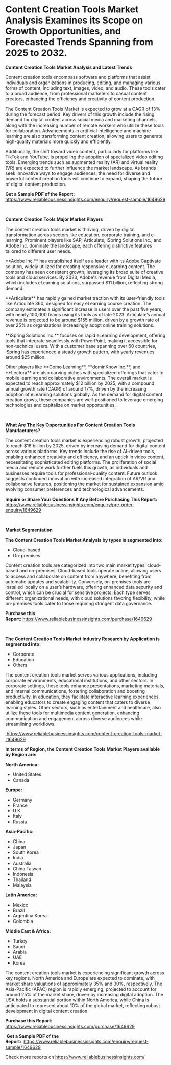 <p><h1>Content Creation Tools Market Analysis Examines its Scope on Growth Opportunities, and Forecasted Trends Spanning from 2025 to 2032.</h1></p><p><strong>Content Creation Tools Market Analysis and Latest Trends</strong></p>
<p><p>Content creation tools encompass software and platforms that assist individuals and organizations in producing, editing, and managing various forms of content, including text, images, video, and audio. These tools cater to a broad audience, from professional marketers to casual content creators, enhancing the efficiency and creativity of content production.</p><p>The Content Creation Tools Market is expected to grow at a CAGR of 13% during the forecast period. Key drivers of this growth include the rising demand for digital content across social media and marketing channels, along with the increasing number of remote workers who utilize these tools for collaboration. Advancements in artificial intelligence and machine learning are also transforming content creation, allowing users to generate high-quality materials more quickly and efficiently. </p><p>Additionally, the shift toward video content, particularly for platforms like TikTok and YouTube, is propelling the adoption of specialized video editing tools. Emerging trends such as augmented reality (AR) and virtual reality (VR) are expected to further influence the market landscape. As brands seek innovative ways to engage audiences, the need for diverse and powerful content creation tools will continue to expand, shaping the future of digital content production.</p></p>
<p><strong>Get a Sample PDF of the Report:&nbsp;</strong> <a href="https://www.reliablebusinessinsights.com/enquiry/request-sample/1649629?utm_campaign=3080&utm_medium=2&utm_source=Github&utm_content=ia&utm_term=09032025&utm_id=content-creation-tools">https://www.reliablebusinessinsights.com/enquiry/request-sample/1649629</a></p>
<p>&nbsp;</p>
<p><strong>Content Creation Tools Major Market Players</strong></p>
<p><p>The content creation tools market is thriving, driven by digital transformation across sectors like education, corporate training, and e-learning. Prominent players like SAP, Articulate, iSpring Solutions Inc., and Adobe Inc. dominate the landscape, each offering distinctive features tailored to different user needs.</p><p>**Adobe Inc.** has established itself as a leader with its Adobe Captivate solution, widely utilized for creating responsive eLearning content. The company has seen consistent growth, leveraging its broad suite of creative tools and cloud services. By 2023, Adobe's revenue from Digital Media, which includes eLearning solutions, surpassed $11 billion, reflecting strong demand.</p><p>**Articulate** has rapidly gained market traction with its user-friendly tools like Articulate 360, designed for easy eLearning course creation. The company estimates a significant increase in users over the past five years, with nearly 100,000 teams using its tools as of late 2023. Articulate’s annual revenue is projected to be around $155 million, driven by a growth rate of over 25% as organizations increasingly adopt online training solutions.</p><p>**iSpring Solutions Inc.** focuses on rapid eLearning development, offering tools that integrate seamlessly with PowerPoint, making it accessible for non-technical users. With a customer base spanning over 60 countries, iSpring has experienced a steady growth pattern, with yearly revenues around $25 million.</p><p>Other players like **Gomo Learning**, **dominKnow Inc.**, and **Lectora** are also carving niches with specialized offerings that cater to mobile learning and collaborative environments. The overall market is expected to reach approximately $12 billion by 2025, with a compound annual growth rate (CAGR) of around 17%, driven by the increasing adoption of eLearning solutions globally. As the demand for digital content creation grows, these companies are well-positioned to leverage emerging technologies and capitalize on market opportunities.</p></p>
<p>&nbsp;</p>
<p><strong>What Are The Key Opportunities For Content Creation Tools Manufacturers?</strong></p>
<p><p>The content creation tools market is experiencing robust growth, projected to reach $18 billion by 2025, driven by increasing demand for digital content across various platforms. Key trends include the rise of AI-driven tools, enabling enhanced creativity and efficiency, and an uptick in video content, necessitating sophisticated editing platforms. The proliferation of social media and remote work further fuels this growth, as individuals and businesses require tools for professional-quality content. Future outlook suggests continued innovation with increased integration of AR/VR and collaborative features, positioning the market for sustained expansion amid evolving consumer preferences and technological advancements.</p></p>
<p><strong>Inquire or Share Your Questions If Any Before Purchasing This Report:</strong> <a href="https://www.reliablebusinessinsights.com/enquiry/pre-order-enquiry/1649629?utm_campaign=3080&utm_medium=2&utm_source=Github&utm_content=ia&utm_term=09032025&utm_id=content-creation-tools">https://www.reliablebusinessinsights.com/enquiry/pre-order-enquiry/1649629</a></p>
<p>&nbsp;</p>
<p><strong>Market Segmentation</strong></p>
<p><strong>The Content Creation Tools Market Analysis by types is segmented into:</strong></p>
<p><ul><li>Cloud-based</li><li>On-premises</li></ul></p>
<p><p>Content creation tools are categorized into two main market types: cloud-based and on-premises. Cloud-based tools operate online, allowing users to access and collaborate on content from anywhere, benefiting from automatic updates and scalability. Conversely, on-premises tools are installed locally on a user’s hardware, offering enhanced data security and control, which can be crucial for sensitive projects. Each type serves different organizational needs, with cloud solutions favoring flexibility, while on-premises tools cater to those requiring stringent data governance.</p></p>
<p><strong>Purchase this Report:&nbsp;</strong><a href="https://www.reliablebusinessinsights.com/purchase/1649629?utm_campaign=3080&utm_medium=2&utm_source=Github&utm_content=ia&utm_term=09032025&utm_id=content-creation-tools">https://www.reliablebusinessinsights.com/purchase/1649629</a></p>
<p>&nbsp;</p>
<p><strong>The Content Creation Tools Market Industry Research by Application is segmented into:</strong></p>
<p><ul><li>Corporate</li><li>Education</li><li>Others</li></ul></p>
<p><p>The content creation tools market serves various applications, including corporate environments, educational institutions, and other sectors. In corporate settings, these tools enhance presentations, marketing materials, and internal communications, fostering collaboration and boosting productivity. In education, they facilitate interactive learning experiences, enabling educators to create engaging content that caters to diverse learning styles. Other sectors, such as entertainment and healthcare, also utilize these tools for multimedia content generation, enhancing communication and engagement across diverse audiences while streamlining workflows.</p></p>
<p><a href="https://www.reliablebusinessinsights.com/content-creation-tools-market-r1649629?utm_campaign=3080&utm_medium=2&utm_source=Github&utm_content=ia&utm_term=09032025&utm_id=content-creation-tools">&nbsp;https://www.reliablebusinessinsights.com/content-creation-tools-market-r1649629</a></p>
<p><strong>In terms of Region, the Content Creation Tools Market Players available by Region are:</strong></p>
<p>
    <p> <strong> North America: </strong>
        <ul>
            <li>United States</li>
            <li>Canada</li>
        </ul>
        </p> 
    <p> <strong> Europe: </strong>
        <ul>
            <li>Germany</li>
            <li>France</li>
            <li>U.K.</li>
            <li>Italy</li>
            <li>Russia</li>
        </ul>
        </p> 
    <p> <strong> Asia-Pacific: </strong>
        <ul>
            <li>China</li>
            <li>Japan</li>
            <li>South Korea</li>
            <li>India</li>
            <li>Australia</li>
            <li>China Taiwan</li>
            <li>Indonesia</li>
            <li>Thailand</li>
            <li>Malaysia</li>
        </ul>
        </p> 
    <p> <strong> Latin America: </strong>
        <ul>
            <li>Mexico</li>
            <li>Brazil</li>
            <li>Argentina Korea</li>
            <li>Colombia</li>
        </ul>
        </p> 
    <p> <strong> Middle East & Africa: </strong>
        <ul>
            <li>Turkey</li>
            <li>Saudi</li>
            <li>Arabia</li>
            <li>UAE</li>
            <li>Korea</li>
        </ul>
    </p>
    </p>
<p><p>The content creation tools market is experiencing significant growth across key regions. North America and Europe are expected to dominate, with market share valuations of approximately 35% and 30%, respectively. The Asia-Pacific (APAC) region is rapidly emerging, projected to account for around 25% of the market share, driven by increasing digital adoption. The USA holds a substantial portion within North America, while China is anticipated to represent about 10% of the global market, reflecting robust development in digital content creation.</p></p>
<p><strong>Purchase this Report: </strong><a href="https://www.reliablebusinessinsights.com/purchase/1649629?utm_campaign=3080&utm_medium=2&utm_source=Github&utm_content=ia&utm_term=09032025&utm_id=content-creation-tools">https://www.reliablebusinessinsights.com/purchase/1649629</a></p>
<p>&nbsp;<strong>Get a Sample PDF of the Report:&nbsp;&nbsp;</strong><a href="https://www.reliablebusinessinsights.com/enquiry/request-sample/1649629?utm_campaign=3080&utm_medium=2&utm_source=Github&utm_content=ia&utm_term=09032025&utm_id=content-creation-tools">https://www.reliablebusinessinsights.com/enquiry/request-sample/1649629</a></p>
<p><strong></strong></p>
<p>Check more reports on <a href="https://www.reliablebusinessinsights.com/?utm_campaign=3080&utm_medium=2&utm_source=Github&utm_content=ia&utm_term=09032025&utm_id=content-creation-tools">https://www.reliablebusinessinsights.com/</a></p>